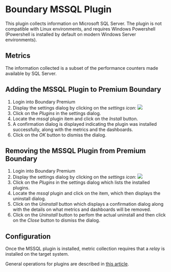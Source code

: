 Boundary MSSQL Plugin
=====================

This plugin collects information on Microsoft SQL Server.  The plugin is not compatible with Linux environments,
and requires Windows Powershell (Powershell is installed by default on modern Windows Server environments).

## Metrics

The information collected is a subset of the performance counters made available by SQL Server.

## Adding the MSSQL Plugin to Premium Boundary

1. Login into Boundary Premium
2. Display the settings dialog by clicking on the _settings icon_: ![](src/main/resources/settings_icon.png)
3. Click on the _Plugins_ in the settings dialog.
4. Locate the _mssql_ plugin item and click on the _Install_ button.
5. A confirmation dialog is displayed indicating the plugin was installed successfully, along with the metrics and the dashboards.
6. Click on the _OK_ button to dismiss the dialog.

## Removing the MSSQL Plugin from Premium Boundary

1. Login into Boundary Premium
2. Display the settings dialog by clicking on the _settings icon_: ![](src/main/resources/settings_icon.png)
3. Click on the _Plugins_ in the settings dialog which lists the installed plugins.
4. Locate the _mssql_ plugin and click on the item, which then displays the uninstall dialog.
5. Click on the _Uninstall_ button which displays a confirmation dialog along with the details on what metrics and dashboards will be removed.
6. Click on the _Uninstall_ button to perfom the actual uninstall and then click on the _Close_ button to dismiss the dialog.

## Configuration

Once the MSSQL plugin is installed, metric collection requires that a _relay_ is installed on the target system.

General operations for plugins are described in [this article](http://premium-support.boundary.com/customer/portal/articles/1635550-plugins---how-to).
